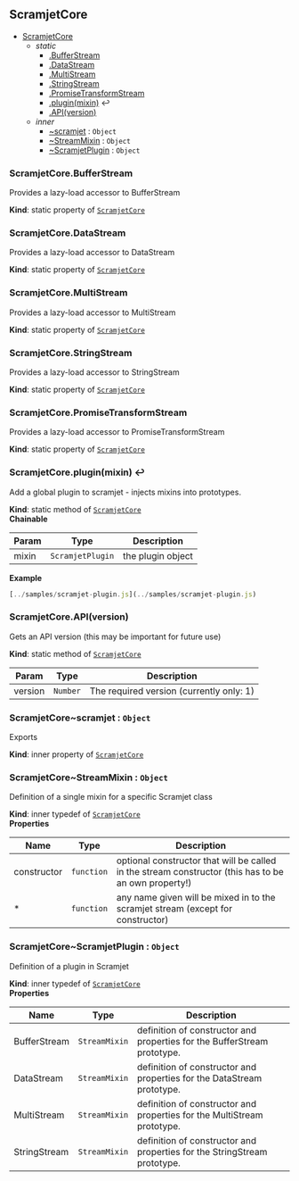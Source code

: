 <a name="module_ScramjetCore"></a>

## ScramjetCore

* [ScramjetCore](#module_ScramjetCore)
    * _static_
        * [.BufferStream](#module_ScramjetCore.BufferStream)
        * [.DataStream](#module_ScramjetCore.DataStream)
        * [.MultiStream](#module_ScramjetCore.MultiStream)
        * [.StringStream](#module_ScramjetCore.StringStream)
        * [.PromiseTransformStream](#module_ScramjetCore.PromiseTransformStream)
        * [.plugin(mixin)](#module_ScramjetCore.plugin) ↩︎
        * [.API(version)](#module_ScramjetCore.API)
    * _inner_
        * [~scramjet](#module_ScramjetCore..scramjet) : <code>Object</code>
        * [~StreamMixin](#module_ScramjetCore..StreamMixin) : <code>Object</code>
        * [~ScramjetPlugin](#module_ScramjetCore..ScramjetPlugin) : <code>Object</code>

<a name="module_ScramjetCore.BufferStream"></a>

### ScramjetCore.BufferStream
Provides a lazy-load accessor to BufferStream

**Kind**: static property of [<code>ScramjetCore</code>](#module_ScramjetCore)  
<a name="module_ScramjetCore.DataStream"></a>

### ScramjetCore.DataStream
Provides a lazy-load accessor to DataStream

**Kind**: static property of [<code>ScramjetCore</code>](#module_ScramjetCore)  
<a name="module_ScramjetCore.MultiStream"></a>

### ScramjetCore.MultiStream
Provides a lazy-load accessor to MultiStream

**Kind**: static property of [<code>ScramjetCore</code>](#module_ScramjetCore)  
<a name="module_ScramjetCore.StringStream"></a>

### ScramjetCore.StringStream
Provides a lazy-load accessor to StringStream

**Kind**: static property of [<code>ScramjetCore</code>](#module_ScramjetCore)  
<a name="module_ScramjetCore.PromiseTransformStream"></a>

### ScramjetCore.PromiseTransformStream
Provides a lazy-load accessor to PromiseTransformStream

**Kind**: static property of [<code>ScramjetCore</code>](#module_ScramjetCore)  
<a name="module_ScramjetCore.plugin"></a>

### ScramjetCore.plugin(mixin) ↩︎
Add a global plugin to scramjet - injects mixins into prototypes.

**Kind**: static method of [<code>ScramjetCore</code>](#module_ScramjetCore)  
**Chainable**  

| Param | Type | Description |
| --- | --- | --- |
| mixin | <code>ScramjetPlugin</code> | the plugin object |

**Example**  
```js
[../samples/scramjet-plugin.js](../samples/scramjet-plugin.js)
```
<a name="module_ScramjetCore.API"></a>

### ScramjetCore.API(version)
Gets an API version (this may be important for future use)

**Kind**: static method of [<code>ScramjetCore</code>](#module_ScramjetCore)  

| Param | Type | Description |
| --- | --- | --- |
| version | <code>Number</code> | The required version (currently only: 1) |

<a name="module_ScramjetCore..scramjet"></a>

### ScramjetCore~scramjet : <code>Object</code>
Exports

**Kind**: inner property of [<code>ScramjetCore</code>](#module_ScramjetCore)  
<a name="module_ScramjetCore..StreamMixin"></a>

### ScramjetCore~StreamMixin : <code>Object</code>
Definition of a single mixin for a specific Scramjet class

**Kind**: inner typedef of [<code>ScramjetCore</code>](#module_ScramjetCore)  
**Properties**

| Name | Type | Description |
| --- | --- | --- |
| constructor | <code>function</code> | optional constructor that will be called in the stream constructor (this has to be an own property!) |
| * | <code>function</code> | any name given will be mixed in to the scramjet stream (except for constructor) |

<a name="module_ScramjetCore..ScramjetPlugin"></a>

### ScramjetCore~ScramjetPlugin : <code>Object</code>
Definition of a plugin in Scramjet

**Kind**: inner typedef of [<code>ScramjetCore</code>](#module_ScramjetCore)  
**Properties**

| Name | Type | Description |
| --- | --- | --- |
| BufferStream | <code>StreamMixin</code> | definition of constructor and properties for the BufferStream prototype. |
| DataStream | <code>StreamMixin</code> | definition of constructor and properties for the DataStream prototype. |
| MultiStream | <code>StreamMixin</code> | definition of constructor and properties for the MultiStream prototype. |
| StringStream | <code>StreamMixin</code> | definition of constructor and properties for the StringStream prototype. |

